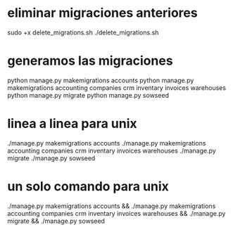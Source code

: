 # eliminar migraciones anteriores
sudo +x delete_migrations.sh
./delete_migrations.sh

# generamos las migraciones
python manage.py makemigrations accounts
python manage.py makemigrations accounting companies crm inventary invoices warehouses
python manage.py migrate
python manage.py sowseed


# linea a linea para unix
./manage.py makemigrations accounts
./manage.py makemigrations accounting companies crm inventary invoices warehouses
./manage.py migrate
./manage.py sowseed

# un solo comando para unix
./manage.py makemigrations accounts &&
./manage.py makemigrations accounting companies crm inventary invoices warehouses &&
./manage.py migrate &&
./manage.py sowseed